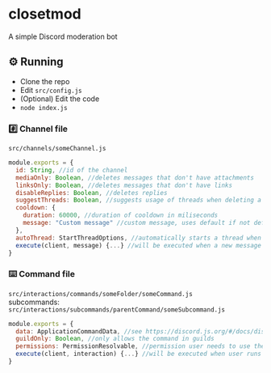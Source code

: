 # closetmod
A simple Discord moderation bot

## ⚙️ Running
- Clone the repo
- Edit `src/config.js`
- (Optional) Edit the code
- `node index.js`



### #️⃣ Channel file
`src/channels/someChannel.js`
```js
module.exports = {
  id: String, //id of the channel
  mediaOnly: Boolean, //deletes messages that don't have attachments
  linksOnly: Boolean, //deletes messages that don't have links
  disableReplies: Boolean, //deletes replies
  suggestThreads: Boolean, //suggests usage of threads when deleting a message in media-only, links-only channels or when deleting replies
  cooldown: {
    duration: 60000, //duration of cooldown in miliseconds
    message: "Custom message" //custom message, uses default if not defined
  },
  autoThread: StartThreadOptions, //automatically starts a thread when a message is sent, see https://discord.js.org/#/docs/discord.js/main/typedef/StartThreadOptions
  execute(client, message) {...} //will be executed when a new message is sent
}
```

### ⌨️ Command file
`src/interactions/commands/someFolder/someCommand.js`<br>
subcommands: `src/interactions/subcommands/parentCommand/someSubcommand.js`
```js
module.exports = {
  data: ApplicationCommandData, //see https://discord.js.org/#/docs/discord.js/main/typedef/ApplicationCommandData
  guildOnly: Boolean, //only allows the command in guilds
  permissions: PermissionResolvable, //permission user needs to use the command, see https://discord.js.org/#/docs/discord.js/main/typedef/PermissionResolvable
  execute(client, interaction) {...} //will be executed when user runs the command
}
```